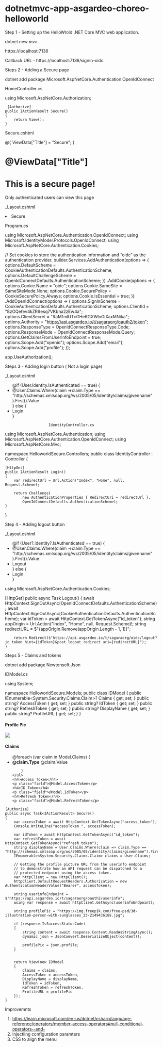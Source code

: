 # dotnetmvc-app-asgardeo-choreo-helloworld

Step 1 - Setting up the HelloWrold .NET Core MVC web application. 

dotnet new mvc


https://localhost:7139


Callback URL - https://localhost:7139/signin-oidc



Steps 2 - Adding a Secure page 

dotnet add package Microsoft.AspNetCore.Authentication.OpenIdConnect


HomeController.cs

using Microsoft.AspNetCore.Authorization;


     [Authorize]
    public IActionResult Secure()
    {
        return View();
    }


Secure.cshtml

@{
    ViewData["Title"] = "Secure";
}
<h1>@ViewData["Title"]</h1>

<div class="text-center">
    <h1>This is a secure page!</h1>
    <p>Only authenticated users can view this page</p>
</div>



 _Layout.cshtml
                        <li class="nav-item">
                            <a class="nav-link text-dark" asp-area="" asp-controller="Home" asp-action="Secure">Secure</a>
                        </li> 

Program.cs

using Microsoft.AspNetCore.Authentication.OpenIdConnect;
using Microsoft.IdentityModel.Protocols.OpenIdConnect;
using Microsoft.AspNetCore.Authentication.Cookies;


// Set cookies to store the authentication information and “oidc” as the authentication provider.
builder.Services.AddAuthentication(options => {
    options.DefaultScheme = CookieAuthenticationDefaults.AuthenticationScheme;
    options.DefaultChallengeScheme = OpenIdConnectDefaults.AuthenticationScheme;
})
.AddCookie(options => {
    options.Cookie.Name = "oidc";
    options.Cookie.SameSite = SameSiteMode.None;
    options.Cookie.SecurePolicy = CookieSecurePolicy.Always;
    options.Cookie.IsEssential = true;
})
.AddOpenIdConnect(options => 
{
    options.SignInScheme = CookieAuthenticationDefaults.AuthenticationScheme;
    options.ClientId = "8zOQefev4kZR6esq7VKbna2zEw4a";           
    options.ClientSecret = "RaM1mlUTcGHeKGXWlvGiXaxMNika";       
    options.Authority = "https://api.asgardeo.io/t/sagaraorg/oauth2/token";
    options.ResponseType = OpenIdConnectResponseType.Code;
    options.ResponseMode = OpenIdConnectResponseMode.Query;
    options.GetClaimsFromUserInfoEndpoint = true;
    options.Scope.Add("openid");
    options.Scope.Add("email");
    options.Scope.Add("profile");
});



app.UseAuthorization();



Steps 3 - Adding login button ( Not a login page)



 _Layout.cshtml


 <ul class="navbar-nav">
                        @if (User.Identity.IsAuthenticated == true)
                        {
                            <li class="nav-item">
                                <a class="nav-link text-dark" title="Manage">@User.Claims.Where(claim =>claim.Type == "http://schemas.xmlsoap.org/ws/2005/05/identity/claims/givenname" ).First().Value</a>
                            </li>
                        }
                        else
                        {
                            <li class="nav-item">
                                <a class="nav-link text-dark" asp-controller="Identity" asp-action="Login">Login</a>
                            </li>
                        }
                        </ul>    


                        IdentityController.cs

using Microsoft.AspNetCore.Authentication;
using Microsoft.AspNetCore.Authentication.OpenIdConnect;
using Microsoft.AspNetCore.Mvc;


namespace HelloworldSecure.Controllers;
public class IdentityController : Controller
{
  
    [HttpGet]
    public IActionResult Login()
    {
        var redirectUrl = Url.Action("Index", "Home", null, Request.Scheme);

        return Challenge(
            new AuthenticationProperties { RedirectUri = redirectUrl },
            OpenIdConnectDefaults.AuthenticationScheme);
    }

    

}  


Step 4 - Adding logout button 

 _Layout.cshtml

<ul class="navbar-nav">
                        @if (User?.Identity?.IsAuthenticated == true)
                        {
                            <li class="nav-item">
                                <a class="nav-link text-dark" title="Manage">@User.Claims.Where(claim =>claim.Type == "http://schemas.xmlsoap.org/ws/2005/05/identity/claims/givenname" ).First().Value</a>
                            </li>
                            <li class="nav-item">
                                <a class="nav-link text-dark" asp-area="" asp-controller="Identity" asp-action="Logout">Logout</a>
                            </li>
                        }
                        else
                        {
                            <li class="nav-item">
                                <a class="nav-link text-dark" asp-controller="Identity" asp-action="Login">Login</a>
                            </li>
                        }
</ul>



using Microsoft.AspNetCore.Authentication.Cookies;
 
[HttpGet]
    public async Task<IActionResult> Logout()
    {
        await HttpContext.SignOutAsync(OpenIdConnectDefaults.AuthenticationScheme);
        await HttpContext.SignOutAsync(CookieAuthenticationDefaults.AuthenticationScheme);
        var idToken = await HttpContext.GetTokenAsync("id_token");
        string appOrigin = Url.Action("Index", "Home", null, Request.Scheme)!;
        string redirectURL = $"{appOrigin.Remove(appOrigin.Length - 1, 1)}";

        return Redirect($"https://api.asgardeo.io/t/sagaraorg/oidc/logout?id_token_hint={idToken}&post_logout_redirect_uri={redirectURL}");
    } 


Steps 5 - Claims and tokens 

dotnet add package Newtonsoft.Json


IDModel.cs

using System;

namespace HelloworldSecure.Models;
public class IDModel
{
    public IEnumerable<System.Security.Claims.Claim>? Claims { get; set; }
    public string? AccessToken { get; set; }
    public string? IdToken { get; set; }
    public string? RefreshToken { get; set; }
    public string? DisplayName { get; set; }
    public string? ProfileURL { get; set; }
}






<div>
    <h4>Profile Pic</h4>
    <img src=@Model.ProfileURL class="profile-pic"/>
    <h4>Claims</h4>
    <ul>
        @foreach (var claim in Model.Claims)
        {
            <li><b>@claim.Type</b> <span>@claim.Value</span></li>

        }
    </ul>
    <h4>Access Token</h4>
    <p class="field">@Model.AccessToken</p>
    <h4>ID Token</h4>
    <p class="field">@Model.IdToken</p>
    <h4>Refresh Token</h4>
    <p class="field">@Model.RefreshToken</p>
</div>



    [Authorize]
    public async Task<IActionResult> Secure()
    {
        var accessToken = await HttpContext.GetTokenAsync("access_token");
        Console.WriteLine("accessToken ", accessToken);

        var idToken = await HttpContext.GetTokenAsync("id_token");
        var refreshToken = await HttpContext.GetTokenAsync("refresh_token");
        string displayName = User.Claims.Where(claim => claim.Type == "http://schemas.xmlsoap.org/ws/2005/05/identity/claims/givenname").First().Value;
        IEnumerable<System.Security.Claims.Claim> claims = User.Claims;

        // Getting the profile picture URL from the userinfo endpoint
        // to demonstrate how an API request can be dispatched to a
        // protected endpoint using the access token.
        var httpClient = new HttpClient();
        httpClient.DefaultRequestHeaders.Authorization = new AuthenticationHeaderValue("Bearer", accessToken);

        string userinfoEndpoint = $"https://api.asgardeo.io/t/sagaraorg/oauth2/userinfo";
        using var response = await httpClient.GetAsync(userinfoEndpoint);

        string profilePic = "https://img.freepik.com/free-psd/3d-illustration-person-with-sunglasses_23-2149436188.jpg";

        if (response.IsSuccessStatusCode)
        {
            string content = await response.Content.ReadAsStringAsync();
            dynamic json = JsonConvert.DeserializeObject(content)!;

            profilePic = json.profile;
        }


        return View(new IDModel
        {
            Claims = claims,
            AccessToken = accessToken,
            DisplayName = displayName,
            IdToken = idToken,
            RefreshToken = refreshToken,
            ProfileURL = profilePic
        });
    }



Improvemnts 

1. https://learn.microsoft.com/en-us/dotnet/csharp/language-reference/operators/member-access-operators#null-conditional-operators--and-
2. Injectiing configuration paramters 
3. CSS to align the menu 

